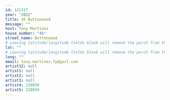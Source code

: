 ```yaml
---
id: 121317
year: "2022"
title: 45 Buttonwood
message: ""
host: Tony Martinez
house_number: "45"
street_name: Buttonwood
# Leaving latitude/longitude fields blank will remove the porch from the Porchfest map.
lat: ""
# Leaving latitude/longitude fields blank will remove the porch from the Porchfest map.
long: ""
email: tony.martinez.fp@gail.com
artist12: null
artist1: null
artist2: null
artist3: null
artist4: 220039
artist5: 220039
---
```

